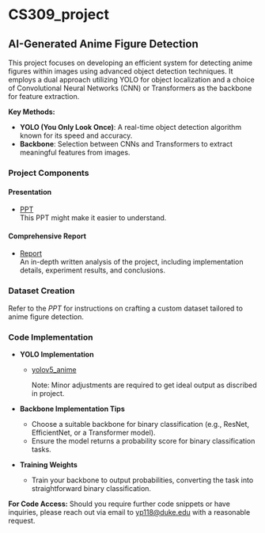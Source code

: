 # CS309_project

## AI-Generated Anime Figure Detection

This project focuses on developing an efficient system for detecting anime figures within images using advanced object detection techniques. It employs a dual approach utilizing YOLO for object localization and a choice of Convolutional Neural Networks (CNN) or Transformers as the backbone for feature extraction.

**Key Methods:**

- **YOLO (You Only Look Once)**: A real-time object detection algorithm known for its speed and accuracy.
- **Backbone**: Selection between CNNs and Transformers to extract meaningful features from images.

### Project Components

#### Presentation
- [PPT](./CS309.pdf)  
   This PPT might make it easier to understand.

#### Comprehensive Report
- [Report](./CS309_final_project.pdf)  
   An in-depth written analysis of the project, including implementation details, experiment results, and conclusions.

### Dataset Creation
Refer to the _PPT_ for instructions on crafting a custom dataset tailored to anime figure detection.

### Code Implementation

- **YOLO Implementation**
  - [yolov5_anime](https://github.com/zymk9/yolov5_anime)
    
    Note: Minor adjustments are required to get ideal output as discribed in project.

- **Backbone Implementation Tips**
  - Choose a suitable backbone for binary classification (e.g., ResNet, EfficientNet, or a Transformer model).
  - Ensure the model returns a probability score for binary classification tasks.

- **Training Weights**
  - Train your backbone to output probabilities, converting the task into straightforward binary classification.

**For Code Access:**
Should you require further code snippets or have inquiries, please reach out via email to yp118@duke.edu with a reasonable request.

